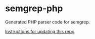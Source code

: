 # semgrep-php

Generated PHP parser code for semgrep.

[Instructions for updating this repo](https://github.com/returntocorp/ocaml-tree-sitter/blob/main/doc/release.md)
